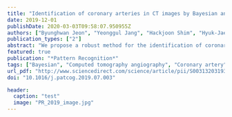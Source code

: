 ```yaml
---
title: "Identification of coronary arteries in CT images by Bayesian analysis of geometric relations among anatomical landmarks"
date: 2019-12-01
publishDate: 2020-03-03T09:58:07.950955Z
authors: ["Byunghwan Jeon", "Yeonggul Jang", "Hackjoon Shim", "Hyuk-Jae Chang"]
publication_types: ["2"]
abstract: "We propose a robust method for the identification of coronary arteries in computed tomography angiography (CTA) images. Utilizing geometric relations among the target and reference objects, which are assumed to follow a Gaussian distribution, an anatomic and geometric model is designed by Bayesian inference, which provides robust geometric priors for the target object localization. As a prerequisite process for the identification of coronary arteries, partially broken coronary artery segments found in CTA images are grouped and reconnected by geometric analysis of higher order curves connecting the broken segments. The geometric properties such as curvature and torsion represent naturalness and consistency between the vessel segments. As a problem to identify coronary arteries from CTA images, we demonstrate the robustness and accuracy of the proposed method in comparison with existing methods including commercial workstations on a variety of CTA cases."
featured: true
publication: "*Pattern Recognition*"
tags: ["Bayesian", "Computed tomography angiography", "Coronary artery", "Curvature and torsion", "Curve analysis", "Localization", "Multiple target"]
url_pdf: "http://www.sciencedirect.com/science/article/pii/S0031320319302559"
doi: "10.1016/j.patcog.2019.07.003"

header:
  caption: "test"
  image: "PR_2019_image.jpg"
---
```


